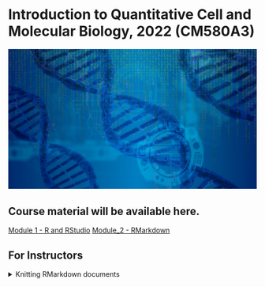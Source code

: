# Introduction to Quantitative Cell and Molecular Biology, 2022 (CM580A3)

![Bioinformatics Image](/images/dna-g4efa38871_1920.jpeg)

## Course material will be available here.

[Module 1 - R and RStudio](Module_1_RStudio/README.md)
[Module_2 - RMarkdown](Module_2_RMarkdown/README.md)

## For Instructors

<details><summary>Knitting RMarkdown documents</summary>


### TeX for knitting to PDF
* MiKTeX on Windows
* MaCTeX 2013+ on Mac.

### Too much output (max.print)
Many students last year had an RStudio with a default `max.print` of 10000... which led to documents being turned in that were hundreds of pages. It can be easily handled in the setup chunk.

````r
```{r setup, include=FALSE}
knitr::opts_chunk$set(echo = TRUE)

options(max.print=100)
```
````
</details>
